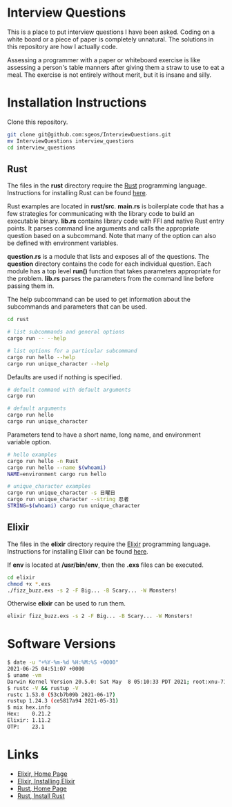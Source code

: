 # Interview Questions

This is a place to put interview questions I have been asked.
Coding on a white board or a piece of paper is completely unnatural.
The solutions in this repository are how I actually code.

Assessing a programmer with a paper or whiteboard exercise is like
assessing a person's table manners after giving them a straw to
use to eat a meal.  The exercise is not entirely without merit,
but it is insane and silly.

# Installation Instructions

Clone this repository.

```sh
git clone git@github.com:sgeos/InterviewQuestions.git
mv InterviewQuestions interview_questions
cd interview_questions
```

## Rust

The files in the **rust** directory require the [Rust][rust-home]
programming language.
Instructions for installing Rust can be found [here][rust-install].

Rust examples are located in **rust/src**.
**main.rs** is boilerplate code that has a few strategies for
communicating with the library code to build an executable binary.
**lib.rs** contains library code with FFI and native Rust entry points.
It parses command line arguments and calls the appropriate question based
on a subcommand.
Note that many of the option can also be defined with environment
variables.

**question.rs** is a module that lists and exposes all of the questions.
The **question** directory contains the code for each individual
question.
Each module has a top level **run()** function that takes parameters
appropriate for the problem.
**lib.rs** parses the parameters from the command line before passing them in.

The help subcommand can be used to get information about the subcommands
and parameters that can be used.

```sh
cd rust

# list subcommands and general options
cargo run -- --help

# list options for a particular subcommand
cargo run hello --help
cargo run unique_character --help
```

Defaults are used if nothing is specified.

```sh
# default command with default arguments
cargo run

# default arguments
cargo run hello
cargo run unique_character
```

Parameters tend to have a short name, long name, and environment variable
option.

```sh
# hello examples
cargo run hello -n Rust
cargo run hello --name $(whoami)
NAME=environment cargo run hello

# unique_character examples
cargo run unique_character -s 日曜日
cargo run unique_character --string 忍者
STRING=$(whoami) cargo run unique_character
```

## Elixir

The files in the **elixir** directory require the [Elixir][elixir-home]
programming language.
Instructions for installing Elixir can be found [here][elixir-install].

If **env** is located at **/usr/bin/env**, then the **.exs** files
can be executed.

```sh
cd elixir
chmod +x *.exs
./fizz_buzz.exs -s 2 -F Big... -B Scary... -W Monsters!
```

Otherwise **elixir** can be used to run them.

```sh
elixir fizz_buzz.exs -s 2 -F Big... -B Scary... -W Monsters!
```

# Software Versions

```sh
$ date -u "+%Y-%m-%d %H:%M:%S +0000"
2021-06-25 04:51:07 +0000
$ uname -vm
Darwin Kernel Version 20.5.0: Sat May  8 05:10:33 PDT 2021; root:xnu-7195.121.3~9/RELEASE_X86_64 x86_64
$ rustc -V && rustup -V
rustc 1.53.0 (53cb7b09b 2021-06-17)
rustup 1.24.3 (ce5817a94 2021-05-31)
$ mix hex.info
Hex:    0.21.2
Elixir: 1.11.2
OTP:    23.1
```

# Links

- [Elixir, Home Page][elixir-home]
- [Elixir, Installing Elixir][elixir-install]
- [Rust, Home Page][rust-home]
- [Rust, Install Rust][rust-install]

[elixir-home]:    http://elixir-lang.org
[elixir-install]: http://elixir-lang.org/install.html
[rust-home]:      https://www.rust-lang.org
[rust-install]:   https://www.rust-lang.org/tools/install

